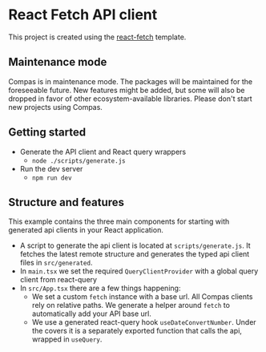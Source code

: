 # React Fetch API client

This project is created using the
[react-fetch](https://github.com/compasjs/compas/tree/main/examples/react-fetch) template.

## Maintenance mode

Compas is in maintenance mode. The packages will be maintained for the foreseeable future.
New features might be added, but some will also be dropped in favor of other
ecosystem-available libraries. Please don't start new projects using Compas.

## Getting started

- Generate the API client and React query wrappers
  - `node ./scripts/generate.js`
- Run the dev server
  - `npm run dev`

## Structure and features

This example contains the three main components for starting with generated api clients in
your React application.

- A script to generate the api client is located at `scripts/generate.js`. It fetches the
  latest remote structure and generates the typed api client files in `src/generated`.
- In `main.tsx` we set the required `QueryClientProvider` with a global query client from
  react-query
- In `src/App.tsx` there are a few things happening:
  - We set a custom `fetch` instance with a base url. All Compas clients rely on relative
    paths. We generate a helper around `fetch` to automatically add your API base url.
  - We use a generated react-query hook `useDateConvertNumber`. Under the covers it is a
    separately exported function that calls the api, wrapped in `useQuery`.
